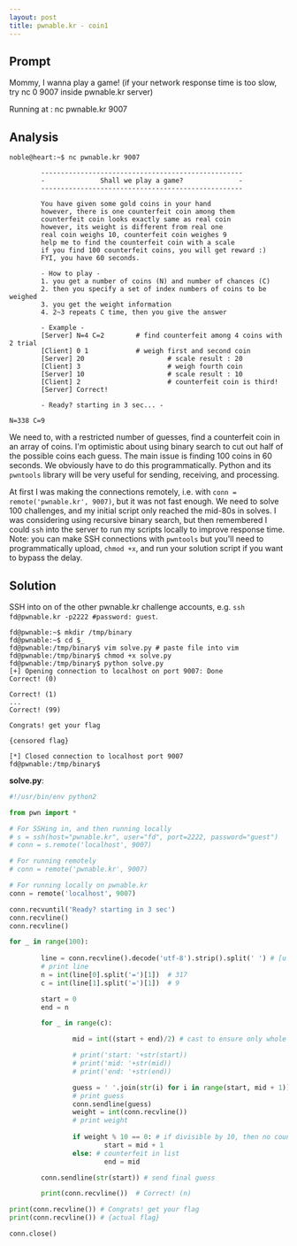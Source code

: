 ```yaml
---
layout: post
title: pwnable.kr - coin1
---
```


## Prompt
Mommy, I wanna play a game!
(if your network response time is too slow, try nc 0 9007 inside pwnable.kr server)

Running at : nc pwnable.kr 9007
## Analysis
```
noble@heart:~$ nc pwnable.kr 9007

        ---------------------------------------------------
        -              Shall we play a game?              -
        ---------------------------------------------------

        You have given some gold coins in your hand
        however, there is one counterfeit coin among them
        counterfeit coin looks exactly same as real coin
        however, its weight is different from real one
        real coin weighs 10, counterfeit coin weighes 9
        help me to find the counterfeit coin with a scale
        if you find 100 counterfeit coins, you will get reward :)
        FYI, you have 60 seconds.

        - How to play -
        1. you get a number of coins (N) and number of chances (C)
        2. then you specify a set of index numbers of coins to be weighed
        3. you get the weight information
        4. 2~3 repeats C time, then you give the answer

        - Example -
        [Server] N=4 C=2        # find counterfeit among 4 coins with 2 trial
        [Client] 0 1            # weigh first and second coin
        [Server] 20                     # scale result : 20
        [Client] 3                      # weigh fourth coin
        [Server] 10                     # scale result : 10
        [Client] 2                      # counterfeit coin is third!
        [Server] Correct!

        - Ready? starting in 3 sec... -

N=338 C=9
```
We need to, with a restricted number of guesses, find a counterfeit coin in an array of coins. I'm optimistic about using binary search to cut out half of the possible coins each guess. The main issue is finding 100 coins in 60 seconds. We obviously have to do this programmatically. Python and its `pwntools` library will be very useful for sending, receiving, and processing.

At first I was making the connections remotely, i.e. with `conn = remote('pwnable.kr', 9007)`, but it was not fast enough. We need to solve 100 challenges, and my initial script only reached the mid-80s in solves. I was considering using recursive binary search, but then remembered I could `ssh` into the server to run my scripts locally to improve response time. Note: you can make SSH connections with `pwntools` but you'll need to programmatically upload, `chmod +x`, and run your solution script if you want to bypass the delay.

## Solution

SSH into on of the other pwnable.kr challenge accounts, e.g. ```ssh fd@pwnable.kr -p2222 #password: guest```.
```
fd@pwnable:~$ mkdir /tmp/binary
fd@pwnable:~$ cd $_
fd@pwnable:/tmp/binary$ vim solve.py # paste file into vim
fd@pwnable:/tmp/binary$ chmod +x solve.py
fd@pwnable:/tmp/binary$ python solve.py
[+] Opening connection to localhost on port 9007: Done
Correct! (0)

Correct! (1)
...
Correct! (99)

Congrats! get your flag

{censored flag}

[*] Closed connection to localhost port 9007
fd@pwnable:/tmp/binary$
```

**solve.py**:
```py
#!/usr/bin/env python2

from pwn import *

# For SSHing in, and then running locally
# s = ssh(host="pwnable.kr", user="fd", port=2222, password="guest")
# conn = s.remote('localhost', 9007)

# For running remotely
# conn = remote('pwnable.kr', 9007)

# For running locally on pwnable.kr
conn = remote('localhost', 9007)

conn.recvuntil('Ready? starting in 3 sec')
conn.recvline()
conn.recvline()

for _ in range(100):
        
        line = conn.recvline().decode('utf-8').strip().split(' ') # [u'N=317', u'C=9']
        # print line
        n = int(line[0].split('=')[1])  # 317
        c = int(line[1].split('=')[1])  # 9

        start = 0
        end = n

        for _ in range(c):

                mid = int((start + end)/2) # cast to ensure only whole numbers

                # print('start: '+str(start))
                # print('mid: '+str(mid))
                # print('end: '+str(end))

                guess = ' '.join(str(i) for i in range(start, mid + 1))
                # print guess
                conn.sendline(guess)
                weight = int(conn.recvline())
                # print weight
                
                if weight % 10 == 0: # if divisible by 10, then no counterfeit in list
                        start = mid + 1
                else: # counterfeit in list
                        end = mid

        conn.sendline(str(start)) # send final guess

        print(conn.recvline())  # Correct! (n)

print(conn.recvline()) # Congrats! get your flag
print(conn.recvline()) # {actual flag}

conn.close()

```